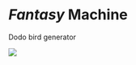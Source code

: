 # _Fantasy_ Machine

Dodo bird generator

<img src="http://www.galloree.com/stock/artwork/large/61181/Dodo-Bird-we-will-rise-again.jpg" align="center">
